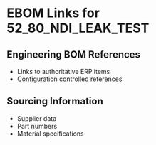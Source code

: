 # EBOM Links for 52_80_NDI_LEAK_TEST

## Engineering BOM References
- Links to authoritative ERP items
- Configuration controlled references

## Sourcing Information
- Supplier data
- Part numbers
- Material specifications
